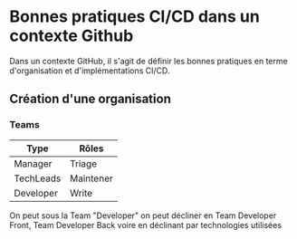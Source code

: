 # Bonnes pratiques CI/CD dans un contexte Github

Dans un contexte GitHub, il s'agit de définir les bonnes pratiques en terme d'organisation et d'implémentations CI/CD.

## Création d'une organisation
### Teams
| Type | Rôles |
|------|-------|
|Manager|Triage|
|TechLeads|Maintener|
|Developer| Write|

On peut sous la Team "Developer" on peut décliner en Team Developer Front, Team Developer Back voire en déclinant par technologies utilisées 
